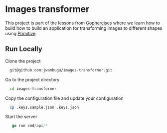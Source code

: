 # Images transformer

This project is part of the lessons from [Gophercises](https://gophercises.com/) where we learn how to build how to
build an application for transforming images to different shapes
using [Primitive](https://github.com/fogleman/primitive).

## Run Locally

Clone the project

```bash
  git@github.com:jwambugu/images-transformer.git
```

Go to the project directory

```bash
  cd images-transformer
```

Copy the configuration file and update your configuration

```bash
  cp .keys.sample.json .keys.json
```

Start the server

```go
   go run cmd/api/*
```

  
